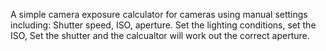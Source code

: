 A simple camera exposure calculator for cameras using manual settings including: Shutter speed, ISO, aperture. Set the lighting conditions, set the ISO, Set the shutter and the calcualtor will work out the correct aperture. 
